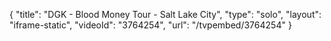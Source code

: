 {
    "title": "DGK - Blood Money Tour - Salt Lake City",
    "type": "solo",
    "layout": "iframe-static",
    "videoId": "3764254",
    "url": "\/tvpembed\/3764254"
}